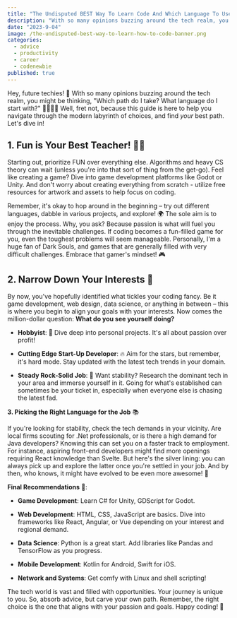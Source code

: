 ```yaml
---
title: "The Undisputed BEST Way To Learn Code And Which Language To Use"
description: "With so many opinions buzzing around the tech realm, you might be thinking, \"Which path do I take? What language do I start with?\" 🤷‍♂️🤷‍♀️ Well, fret not, because this guide is here to help you navigate through the modern labyrinth of choices, and find your best path."
date: "2023-9-04"
image: /the-undisputed-best-way-to-learn-how-to-code-banner.png
categories:
  - advice
  - productivity
  - career
  - codenewbie
published: true
---
```


Hey, future techies! 🌟 With so many opinions buzzing around the tech realm, you might be thinking, "Which path do I take? What language do I start with?" 🤷‍♂️🤷‍♀️ Well, fret not, because this guide is here to help you navigate through the modern labyrinth of choices, and find *your* best path. Let's dive in!

## 1. Fun is Your Best Teacher! 🚀🎈

Starting out, prioritize FUN over everything else. Algorithms and heavy CS theory can wait (unless you're into that sort of thing from the get-go). Feel like creating a game? Dive into game development platforms like Godot or Unity. And don't worry about creating everything from scratch - utilize free resources for artwork and assets to help focus on coding.

Remember, it's okay to hop around in the beginning – try out different languages, dabble in various projects, and explore! 🌍 The sole aim is to enjoy the process. Why, you ask? Because passion is what will fuel you through the inevitable challenges. If coding becomes a fun-filled game for you, even the toughest problems will seem manageable. Personally, I'm a huge fan of Dark Souls, and games that are generally filled with very difficult challenges. Embrace that gamer's mindset! 🎮

## 2. Narrow Down Your Interests 🧭

By now, you've hopefully identified what tickles your coding fancy. Be it game development, web design, data science, or anything in between – this is where you begin to align your goals with your interests. Now comes the million-dollar question: **What do you see yourself doing?**

- **Hobbyist**: 🎨 Dive deep into personal projects. It's all about passion over profit!

- **Cutting Edge Start-Up Developer**: 🔥 Aim for the stars, but remember, it's hard mode. Stay updated with the latest tech trends in your domain.

- **Steady Rock-Solid Job**: 🏢 Want stability? Research the dominant tech in your area and immerse yourself in it. Going for what's established can sometimes be your ticket in, especially when everyone else is chasing the latest fad.

**3. Picking the Right Language for the Job** 📚

If you're looking for stability, check the tech demands in your vicinity. Are local firms scouting for .Net professionals, or is there a high demand for Java developers? Knowing this can set you on a faster track to employment. For instance, aspiring front-end developers might find more openings requiring React knowledge than Svelte. But here's the silver lining: you can always pick up and explore the latter once you're settled in your job. And by then, who knows, it might have evolved to be even more awesome! 🌱

**Final Recommendations** 🌟:

- **Game Development**: Learn C# for Unity, GDScript for Godot.

- **Web Development**: HTML, CSS, JavaScript are basics. Dive into frameworks like React, Angular, or Vue depending on your interest and regional demand.

- **Data Science**: Python is a great start. Add libraries like Pandas and TensorFlow as you progress.

- **Mobile Development**: Kotlin for Android, Swift for iOS.

- **Network and Systems**: Get comfy with Linux and shell scripting!

The tech world is vast and filled with opportunities. Your journey is unique to you. So, absorb advice, but carve your own path. Remember, the right choice is the one that aligns with your passion and goals. Happy coding! 🚀

